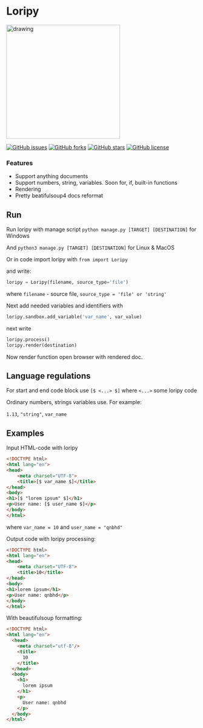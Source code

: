 # Loripy

<img src="https://i.postimg.cc/Y2D6BW89/loripy.png" alt="drawing" heigth="300" width="300"/>

[![GitHub issues](https://img.shields.io/github/issues/qnbhd/loripy)](https://github.com/qnbhd/loripy/issues) [![GitHub forks](https://img.shields.io/github/forks/qnbhd/loripy)](https://github.com/qnbhd/loripy/network) [![GitHub stars](https://img.shields.io/github/stars/qnbhd/loripy)](https://github.com/qnbhd/loripy/stargazers) [![GitHub license](https://img.shields.io/github/license/qnbhd/loripy)](https://github.com/qnbhd/loripy/blob/master/LICENSE)

### Features

- Support anything documents
- Support numbers, string, variables. Soon for, if, built-in functions
- Rendering
- Pretty beatifulsoup4 docs reformat

## Run

Run loripy with manage script `python manage.py [TARGET] [DESTINATION]` for Windows

And `python3 manage.py [TARGET] [DESTINATION]` for Linux & MacOS

Or in code import loripy with `from import Loripy` 

and write:

```python
loripy = Loripy(filename, source_type='file')
```
where `filename` - source file, `source_type = 'file' or 'string'`

Next add needed variables and identifiers with
```python
loripy.sandbox.add_variable('var_name', var_value)
```

next write

```python
loripy.process()
loripy.render(destination)
```

Now render function open browser with rendered doc. 

## Language regulations

For start and end code block use `[$ <...> $]` where `<...>` some loripy code

Ordinary numbers, strings variables use.
For example:

`1.13`, `"string"`, `var_name`

## Examples

Input HTML-code with loripy

```html
<!DOCTYPE html>
<html lang="en">
<head>
    <meta charset="UTF-8">
    <title>[$ var_name $]</title>
</head>
<body>
<h1>[$ "lorem ipsum" $]</h1>
<p>User name: [$ user_name $]</p>
</body>
</html>
```

where `var_name = 10` and `user_name = "qnbhd"`

Output code with loripy processing:


```html
<!DOCTYPE html>
<html lang="en">
<head>
    <meta charset="UTF-8">
    <title>10</title>
</head>
<body>
<h1>lorem ipsum</h1>
<p>User name: qnbhd</p>
</body>
</html>
```

With beautifulsoup formatting:

```html
<!DOCTYPE html>
<html lang="en">
  <head>
    <meta charset="utf-8"/>
    <title>
      10
    </title>
  </head>
  <body>
    <h1>
      lorem ipsum
    </h1>
    <p>
      User name: qnbhd
    </p>
  </body>
</html>
```



